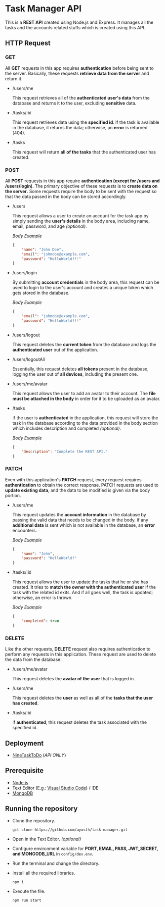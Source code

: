 # Task Manager API

This is a **REST API** created using Node.js and Express. It manages all the tasks and the accounts related stuffs which is created using this API.

## HTTP Request

### GET

All **GET** requests in this app requires **authentication** before being sent to the server. Basically, these requests **retrieve data from the server** and return it.

-   /users/me

    This request retrieves all of the **authenticated user's data** from the database and returns it to the user, excluding **sensitive** data.

-   /tasks/:id

    This request retrieves data using the **specified id**. If the task is available in the database, it returns the data; otherwise, an **error** is returned (404).

-   /tasks

    This request will return **all of the tasks** that the authenticated user has created.

### POST

All **POST** requests in this app require **authentication (except for /users and /users/login)**. The primary objective of these requests is to **create data on the server**. Some requests require the body to be sent with the request so that the data passed in the body can be stored accordingly.

-   /users

    This request allows a user to create an account for the task app by simply sending the **user's details** in the body area, including name, email, password, and age _(optional)_.

    _Body Example_

    ```json
    {
        "name": "John Doe",
        "email": "johndoe@example.com",
        "password": "HelloWorld!!!"
    }
    ```

-   /users/login

    By submitting **account credentials** in the body area, this request can be used to login to the user's account and creates a unique token which gets stored in the database.

    _Body Example_

    ```json
    {
        "email": "johndoe@example.com",
        "password": "HelloWorld!!!"
    }
    ```

-   /users/logout

    This request deletes the **current token** from the database and logs the **authenticated user** out of the application.

-   /users/logoutAll

    Essentially, this request deletes **all tokens** present in the database, logging the user out of **all devices**, including the present one.

-   /users/me/avatar

    This request allows the user to add an avatar to their account. The **file must be attached in the body** in order for it to be uploaded as an avatar.

-   /tasks

    If the user is **authenticated** in the application, this request will store the task in the database according to the data provided in the body section which includes description and completed _(optional)_.

    _Body Example_

    ```json
    {
        "description": "Complete the REST API."
    }
    ```

### PATCH

Even with this application's **PATCH** request, every request requires **authentication** to obtain the correct response. PATCH requests are used to **update existing data**, and the data to be modified is given via the body portion.

-   /users/me

    This request updates the **account information** in the database by passing the valid data that needs to be changed in the body. If any **additional data** is sent which is not available in the database, an **error** encounters.

    _Body Example_

    ```json
    {
        "name": "John",
        "password": "HelloWorld!"
    }
    ```

-   /tasks/:id

    This request allows the user to update the tasks that he or she has created. It tries to **match the owner with the authenticated user** if the task with the related id exits. And if all goes well, the task is updated; otherwise, an error is thrown.

    _Body Example_

    ```json
    {
        "completed": true
    }
    ```

### DELETE

Like the other requests, **DELETE** request also requires authentication to perform any requests in this application. These request are used to delete the data from the database.

-   /users/me/avatar

    This request deletes the **avatar of the user** that is logged in.

-   /users/me

    This request deletes the **user** as well as all of the **tasks that the user has created**.

-   /tasks/:id

    If **authenticated**, this request deletes the task associated with the specified id.

## Deployment

-   [NineTaskToDo](https://ninetasktodo.herokuapp.com/) (_API ONLY_)

## Prerequisite

-   [Node.js](https://nodejs.org/en/download/)
-   Text Editor (E.g.: [Visual Studio Code](https://code.visualstudio.com/download)) / IDE
-   [MongoDB](https://www.mongodb.com/try/download/community)

## Running the repository

-   Clone the repository.

    `git clone https://github.com/ayxsth/task-manager.git`

-   Open in the Text Editor. _(optional)_
-   Configure environment variable for **PORT, EMAIL, PASS, JWT_SECRET, and MONGODB_URL** in `config/dev.env`.
-   Run the terminal and change the directory.
-   Install all the required libraries.

    `npm i`

-   Execute the file.

    `npm run start`
